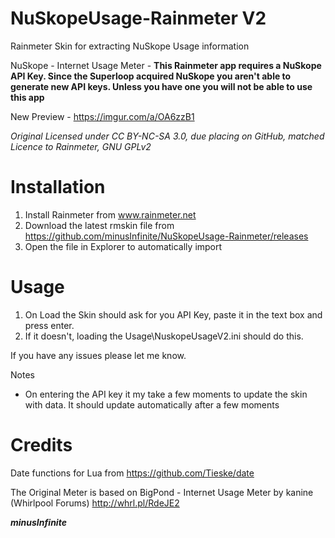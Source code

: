 # NuSkopeUsage-Rainmeter V2

Rainmeter Skin for extracting NuSkope Usage information

NuSkope - Internet Usage Meter - 
**This Rainmeter app requires a NuSkope API Key. 
Since the Superloop acquired NuSkope you aren't able to generate new API keys.
Unless you have one you will not be able to use this app**

New Preview - https://imgur.com/a/OA6zzB1

_Original Licensed under CC BY-NC-SA 3.0, due placing on GitHub, matched Licence to Rainmeter, GNU GPLv2_

# Installation
1) Install Rainmeter from www.rainmeter.net
2) Download the latest rmskin file from https://github.com/minusInfinite/NuSkopeUsage-Rainmeter/releases
3) Open the file in Explorer to automatically import

# Usage
1) On Load the Skin should ask for you API Key, paste it in the text box and press enter. 
2) If it doesn't, loading the Usage\NuskopeUsageV2.ini should do this. 

If you have any issues please let me know. 

Notes

- On entering the API key it my take a few moments to update the skin with data. It should update automatically after a few moments

# Credits

Date functions for Lua from https://github.com/Tieske/date

The Original Meter is based on BigPond - Internet Usage Meter by kanine (Whirlpool Forums) http://whrl.pl/RdeJE2


**_minusInfinite_**
